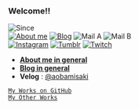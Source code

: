 ### Welcome!!
![Since](https://img.shields.io/badge/Since-Jun._1992-%235FD0CC)  
[![About me](https://img.shields.io/badge/About-yukina-%238ADFFF)](https://about.yukina.kr)
[![Blog](https://img.shields.io/badge/Blog-yukina-%2301A860)](https://yukina.kr)
![Mail A](https://img.shields.io/badge/Mail-themunyang21%40naver.com-%23F4BD6B)
![Mail B](https://img.shields.io/badge/Mail-aobamisaki%40kakao.com-%235FD0CC)  
[![Instagram](https://img.shields.io/badge/-Instagram-dd2a7b?style=flat-square&logo=instagram&logoColor=white&link=https://www.instagram.com/roseliadiva.yukina/)](https://www.instagram.com/roseliadiva.yukina/)
[![Tumblr](https://img.shields.io/badge/-Tumblr-black?style=flat-square&logo=tumblr&logoColor=white&link=https://babelcity-grace.tumblr.com/)](https://babelcity-grace.tumblr.com/)
[![Twitch](https://img.shields.io/badge/-Twitch-6441a5?style=flat-square&logo=twitch&logoColor=white&link=https://www.twitch.tv/roseliadiva_yukina)](https://www.twitch.tv/roseliadiva_yukina)

- **[About me in general](https://about.yukina.kr)**
- **[Blog in general](https://yukina.kr)**
- **Velog** : [@aobamisaki](https://velog.io/@aobamisaki)

[` My Works on GitHub `](https://github.com/Senarin?tab=repositories)  
[` My Other Works `](https://senarin.kr)

